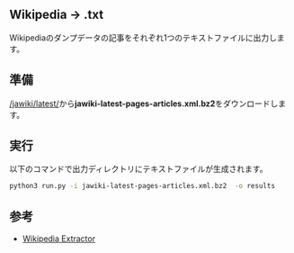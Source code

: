## Wikipedia -> .txt

Wikipediaのダンプデータの記事をそれぞれ1つのテキストファイルに出力します。

## 準備

[/jawiki/latest/](https://dumps.wikimedia.org/jawiki/latest/)から**jawiki-latest-pages-articles.xml.bz2**をダウンロードします。

## ️実行

以下のコマンドで出力ディレクトリにテキストファイルが生成されます。

```bash
python3 run.py -i jawiki-latest-pages-articles.xml.bz2  -o results
```

## 参考
- [Wikipedia Extractor](http://medialab.di.unipi.it/wiki/Wikipedia_Extractor)

